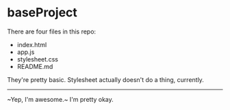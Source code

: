 # baseProject

There are four files in this repo: 
  * index.html
  * app.js
  * stylesheet.css
  * README.md

They're pretty basic. Stylesheet actually doesn't do a thing, currently. 
***
~Yep, I'm awesome.~ I'm pretty okay.